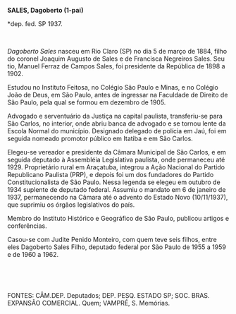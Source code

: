 **SALES, Dagoberto (1-pai)**

\*dep. fed. SP 1937.

 

*Dagoberto Sales* nasceu em Rio Claro (SP) no dia 5 de março de 1884,
filho do coronel Joaquim Augusto de Sales e de Francisca Negreiros
Sales. Seu tio, Manuel Ferraz de Campos Sales, foi presidente da
República de 1898 a 1902.

Estudou no Instituto Feitosa, no Colégio São Paulo e Minas, e no Colégio
João de Deus, em São Paulo, antes de ingressar na Faculdade de Direito
de São Paulo, pela qual se formou em dezembro de 1905.

Advogado e serventuário da Justiça na capital paulista, transferiu-se
para São Carlos, no interior, onde abriu banca de advogado e se tornou
lente da Escola Normal do município. Designado delegado de polícia em
Jaú, foi em seguida nomeado promotor público em Itatiba e em São Carlos.

Elegeu-se vereador e presidente da Câmara Municipal de São Carlos, e em
seguida deputado à Assembléia Legislativa paulista, onde permaneceu até
1929. Proprietário rural em Araçatuba, integrou a Ação Nacional do
Partido Republicano Paulista (PRP), e depois foi um dos fundadores do
Partido Constitucionalista de São Paulo. Nessa legenda se elegeu em
outubro de 1934 suplente de deputado federal. Assumiu o mandato em 6 de
janeiro de 1937, permanecendo na Câmara até o advento do Estado Novo
(10/11/1937), que suprimiu os órgãos legislativos do país.

Membro do Instituto Histórico e Geográfico de São Paulo, publicou
artigos e conferências.

Casou-se com Judite Penido Monteiro, com quem teve seis filhos, entre
eles Dagoberto Sales Filho, deputado federal por São Paulo de 1955 a
1959 e de 1960 a 1962.

 

 

FONTES: CÂM.DEP. Deputados; DEP. PESQ. ESTADO SP; SOC. BRAS. EXPANSÃO
COMERCIAL. Quem; VAMPRÉ, S. Memórias.

 
